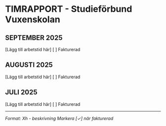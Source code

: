 # TIMRAPPORT - Studieförbund Vuxenskolan

## SEPTEMBER 2025
[Lägg till arbetstid här]
[ ] Fakturerad

## AUGUSTI 2025
[Lägg till arbetstid här]
[ ] Fakturerad

## JULI 2025
[Lägg till arbetstid här]
[ ] Fakturerad

---
*Format: Xh - beskrivning*
*Markera [✓] när fakturerad*